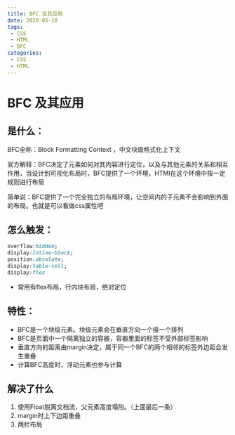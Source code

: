 ```yaml
---
title: BFC 及其应用
date: 2020-05-18
tags:
 - CSS
 - HTML
 - BFC
categories: 
 - CSS
 - HTML
---
```


# BFC 及其应用
## 是什么：
BFC全称：Block Formatting Context ，中文块级格式化上下文

官方解释：BFC决定了元素如何对其内容进行定位，以及与其他元素的关系和相互作用，当设计到可视化布局时，BFC提供了一个环境，HTMl在这个环境中按一定规则进行布局

简单说：BFC提供了一个完全独立的布局环境，让空间内的子元素不会影响到外面的布局。也就是可以看做css属性吧

## 怎么触发：
```css
overflow:hidden;
display:inline-block;
position:absolute;
display:table-cell;
display:flex
```

+ 常用有flex布局，行内块布局，绝对定位

## 特性：
+ BFC是一个块级元素。块级元素会在垂直方向一个接一个排列
+ BFC是页面中一个隔离独立的容器，容器里面的标签不受外部标签影响
+ 垂直方向的距离由margin决定，属于同一个BFC的两个相邻的标签外边距会发生重叠
+ 计算BFC高度时，浮动元素也参与计算

## 解决了什么

1. 使用Float脱离文档流，父元素高度塌陷。（上面最后一条）
2. margin时上下边距重叠
3. 两栏布局


